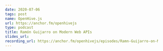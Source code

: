 ```yaml
---
date: 2020-07-06
tags: post
name: OpenHive.js
url: https://anchor.fm/openhivejs
type: podcast
title: Ramón Guijarro on Modern Web APIs
slides_url:
recording_url: https://anchor.fm/openhivejs/episodes/Ramn-Guijarro-on-Modern-Web-APIs-egcfq3
---
```

